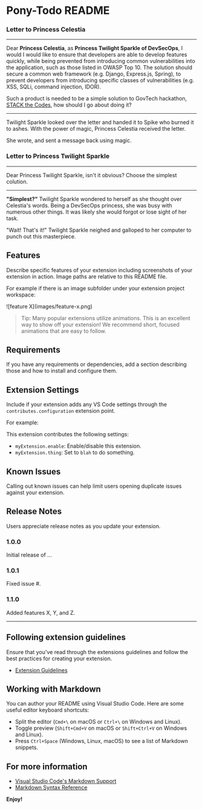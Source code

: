 # Pony-Todo README

### Letter to Princess Celestia

---
Dear **Princess Celestia**, as **Princess Twilight Sparkle of DevSecOps**, I would I would like to ensure that developers are able to develop features quickly, while being prevented from introducing common vulnerabilities into the application, such as those listed in OWASP Top 10. The solution should secure a common web framework (e.g. Django, Express.js, Spring), to prevent developers from introducing specific classes of vulnerabilities (e.g. XSS, SQLi, command injection, IDOR). 

Such a product is needed to be a simple solution to GovTech hackathon, [STACK the Codes](https://jts.tech.gov.sg/2022/stack-the-codes), how should I go about doing it?

---


Twilight Sparkle looked over the letter and handed it to Spike who burned it to ashes. With the power of magic, Princess Celestia received the letter.

She wrote, and sent a message back using magic.

### Letter to Princess Twilight Sparkle

---

Dear Princess Twilight Sparkle, isn't it obvious? Choose the simplest colution.

---


**"Simplest?"** Twilight Sparkle wondered to herself as she thought over Celestia's words. Being a DevSecOps princess, she was busy with numerous other things. It was likely she would forgot or lose sight of her task. 

"Wait! That's it!" Twilight Sparkle neighed and galloped to her computer to punch out this masterpiece.

## Features

Describe specific features of your extension including screenshots of your extension in action. Image paths are relative to this README file.

For example if there is an image subfolder under your extension project workspace:

\!\[feature X\]\(images/feature-x.png\)

> Tip: Many popular extensions utilize animations. This is an excellent way to show off your extension! We recommend short, focused animations that are easy to follow.

## Requirements

If you have any requirements or dependencies, add a section describing those and how to install and configure them.

## Extension Settings

Include if your extension adds any VS Code settings through the `contributes.configuration` extension point.

For example:

This extension contributes the following settings:

* `myExtension.enable`: Enable/disable this extension.
* `myExtension.thing`: Set to `blah` to do something.

## Known Issues

Calling out known issues can help limit users opening duplicate issues against your extension.

## Release Notes

Users appreciate release notes as you update your extension.

### 1.0.0

Initial release of ...

### 1.0.1

Fixed issue #.

### 1.1.0

Added features X, Y, and Z.

---

## Following extension guidelines

Ensure that you've read through the extensions guidelines and follow the best practices for creating your extension.

* [Extension Guidelines](https://code.visualstudio.com/api/references/extension-guidelines)

## Working with Markdown

You can author your README using Visual Studio Code. Here are some useful editor keyboard shortcuts:

* Split the editor (`Cmd+\` on macOS or `Ctrl+\` on Windows and Linux).
* Toggle preview (`Shift+Cmd+V` on macOS or `Shift+Ctrl+V` on Windows and Linux).
* Press `Ctrl+Space` (Windows, Linux, macOS) to see a list of Markdown snippets.

## For more information

* [Visual Studio Code's Markdown Support](http://code.visualstudio.com/docs/languages/markdown)
* [Markdown Syntax Reference](https://help.github.com/articles/markdown-basics/)

**Enjoy!**
